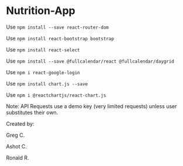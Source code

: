 # Nutrition-App
 
Use `npm install --save react-router-dom`

Use `npm install react-bootstrap bootstrap`

Use `npm install react-select`

Use `npm install --save @fullcalendar/react @fullcalendar/daygrid`

Use `npm i react-google-login`

Use `npm install chart.js --save`

Use `npm i @reactchartjs/react-chart.js`


Note: API Requests use a demo key (very limited requests) unless user substitutes their own.

Created by:

Greg C.

Ashot C.

Ronald R.